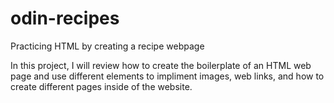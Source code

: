 # odin-recipes
Practicing HTML by creating a recipe webpage

In this project, I will review how to create the boilerplate of an HTML web page and use different elements to impliment images, web links, and how to create different pages inside of the website.
